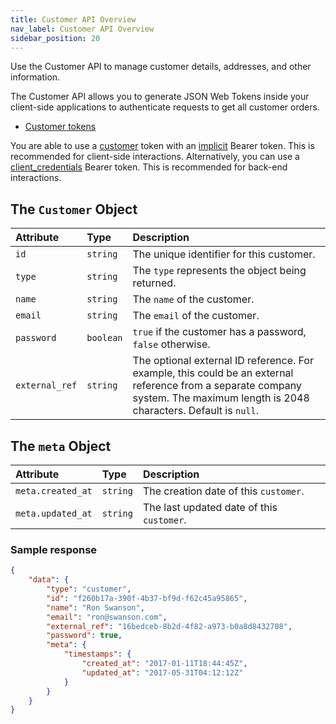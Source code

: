 ```yaml
---
title: Customer API Overview
nav_label: Customer API Overview
sidebar_position: 20
---
```


Use the Customer API to manage customer details, addresses, and other information.

The Customer API allows you to generate JSON Web Tokens inside your client-side applications to authenticate requests to get all customer orders.

- [Customer tokens](/docs/customer-management/customer-managment-api/customer-tokens)

You are able to use a [customer](/docs/customer-management/customer-managment-api/customer-tokens) token with an [implicit](/guides/Getting%20Started/authentication/Tokens/implicit-token#post-create-an-implicit-token) Bearer token.  This is recommended for client-side interactions. Alternatively, you can use a [client_credentials](/guides/Getting%20Started/authentication/Tokens/client-credential-token#post-create-a-client-credential-token) Bearer token. This is recommended for back-end interactions.

## The `Customer` Object

| Attribute      | Type      | Description                                               |
|:---------------|:----------|:----------------------------------------------------------|
| `id`           | `string`  | The unique identifier for this customer.                  |
| `type`         | `string`  | The `type` represents the object being returned.          |
| `name`         | `string`  | The `name` of the customer.                               |
| `email`        | `string`  | The `email` of the customer.                              |
| `password`     | `boolean` | `true` if the customer has a password, `false` otherwise. |
| `external_ref` | `string`  | The optional external ID reference. For example, this could be an external reference from a separate company system. The maximum length is 2048 characters. Default is `null`. |

## The `meta` Object

| Attribute         | Type     | Description                               |
|:------------------|:---------|:------------------------------------------|
| `meta.created_at` | `string` | The creation date of this `customer`.     |
| `meta.updated_at` | `string` | The last updated date of this `customer`. |

### Sample response

```json
{
    "data": {
        "type": "customer",
        "id": "f260b17a-390f-4b37-bf9d-f62c45a95865",
        "name": "Ron Swanson",
        "email": "ron@swanson.com",
        "external_ref": "16bedceb-8b2d-4f82-a973-b0a8d8432708",
        "password": true,
        "meta": {
            "timestamps": {
                "created_at": "2017-01-11T18:44:45Z",
                "updated_at": "2017-05-31T04:12:12Z"
            }
        }
    }
}
```
